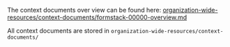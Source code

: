 The context documents over view can be found here:
[organization-wide-resources/context-documents/formstack-00000-overview.md](formstack-00000-overview.md)

All context documents are stored in `organization-wide-resources/context-documents/`
